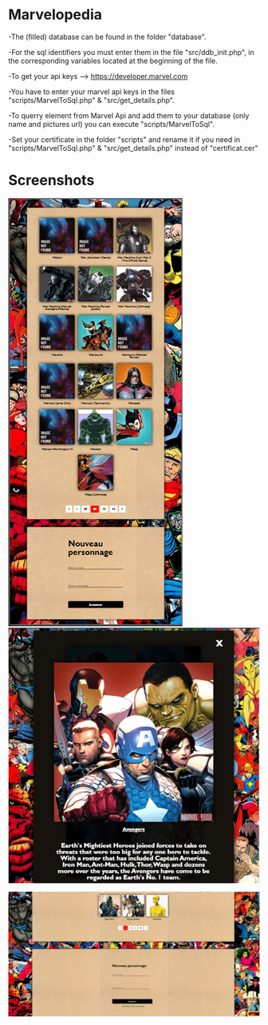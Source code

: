 
# Marvelopedia

-The (filled) database can be found in the folder "database".

-For the sql identifiers you must enter them in the file "src/ddb_init.php", in the corresponding variables located at the beginning of the file.

-To get your api keys --> https://developer.marvel.com

-You have to enter your marvel api keys in the files "scripts/MarvelToSql.php" & "src/get_details.php". 

-To querry element from Marvel Api and add them to your database (only name and pictures url) you can execute "scripts/MarvelToSql". 

-Set your certificate in the folder "scripts" and rename it if you need in "scripts/MarvelToSql.php" & "src/get_details.php" instead of "certificat.cer"

# Screenshots

  ![Alt text](screenshots/MobileFullView.PNG?raw=true "Mobile full view")
![Alt text](screenshots/DetailView.PNG?raw=true "Detail view")

![Alt text](screenshots/Add.PNG?raw=true "Adding a character")
